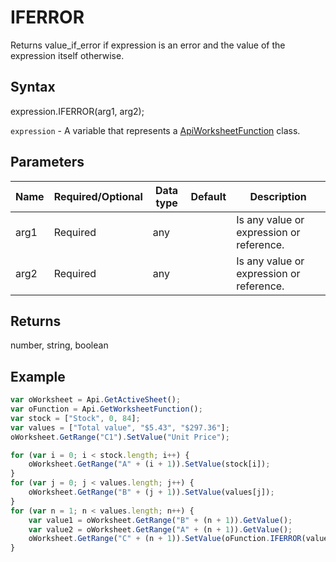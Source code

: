 # IFERROR

Returns value_if_error if expression is an error and the value of the expression itself otherwise.

## Syntax

expression.IFERROR(arg1, arg2);

`expression` - A variable that represents a [ApiWorksheetFunction](../ApiWorksheetFunction.md) class.

## Parameters

| **Name** | **Required/Optional** | **Data type** | **Default** | **Description** |
| ------------- | ------------- | ------------- | ------------- | ------------- |
| arg1 | Required | any |  | Is any value or expression or reference. |
| arg2 | Required | any |  | Is any value or expression or reference. |

## Returns

number, string, boolean

## Example



```javascript
var oWorksheet = Api.GetActiveSheet();
var oFunction = Api.GetWorksheetFunction();
var stock = ["Stock", 0, 84];
var values = ["Total value", "$5.43", "$297.36"];
oWorksheet.GetRange("C1").SetValue("Unit Price");

for (var i = 0; i < stock.length; i++) {
    oWorksheet.GetRange("A" + (i + 1)).SetValue(stock[i]);
}
for (var j = 0; j < values.length; j++) {
    oWorksheet.GetRange("B" + (j + 1)).SetValue(values[j]);
}
for (var n = 1; n < values.length; n++) {
    var value1 = oWorksheet.GetRange("B" + (n + 1)).GetValue();
    var value2 = oWorksheet.GetRange("A" + (n + 1)).GetValue();
    oWorksheet.GetRange("C" + (n + 1)).SetValue(oFunction.IFERROR(value1/value2, "Out of stock"));
}
```
